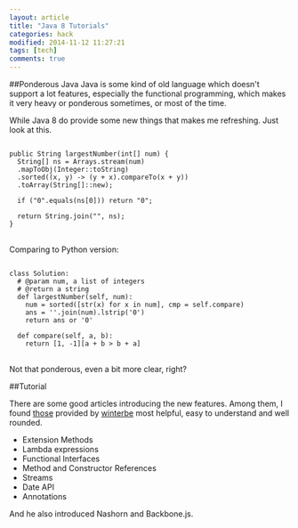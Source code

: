 ```yaml
---
layout: article
title: "Java 8 Tutorials"
categories: hack
modified: 2014-11-12 11:27:21
tags: [tech]
comments: true
---
```


##Ponderous Java
Java is some kind of old language which doesn't support a lot features, especially the functional programming, which makes it very heavy or ponderous sometimes, or most of the time.

While Java 8 do provide some new things that makes me refreshing. Just look at this.

<pre>
<code>
public String largestNumber(int[] num) {
  String[] ns = Arrays.stream(num)
  .mapToObj(Integer::toString)
  .sorted((x, y) -> (y + x).compareTo(x + y))
  .toArray(String[]::new);

  if ("0".equals(ns[0])) return "0";

  return String.join("", ns);
}
</code>
</pre>

Comparing to Python version:

<pre>
<code>
class Solution:
  # @param num, a list of integers
  # @return a string
  def largestNumber(self, num):
    num = sorted([str(x) for x in num], cmp = self.compare)
    ans = ''.join(num).lstrip('0')
    return ans or '0'

  def compare(self, a, b):
    return [1, -1][a + b > b + a]
</code>
</pre>

Not that ponderous, even a bit more clear, right?

##Tutorial

There are some good articles introducing the new features. Among them, I found [those](https://github.com/winterbe/java8-tutorial) provided by [winterbe](https://github.com/winterbe) most helpful, easy to understand and well rounded.

* Extension Methods
* Lambda expressions
* Functional Interfaces
* Method and Constructor References
* Streams
* Date API
* Annotations

And he also introduced Nashorn and Backbone.js.
